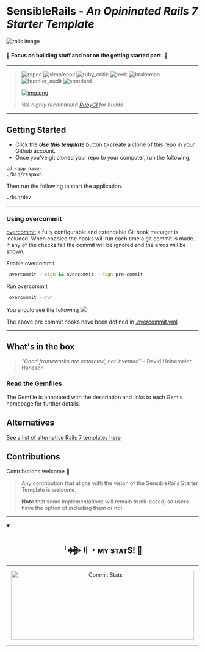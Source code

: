 # SensibleRails - _An Opininated Rails 7 Starter Template_

![rails image](docs/images/rails-imageb.PNG)

#### 🚀 Focus on building stuff and not on the getting started part. 🚀

---

> ![rspec](https://ruby.ci/badges/44eb0fcb-d1a2-4c42-a801-ad8d8f096868/rspec)
![simplecov](https://ruby.ci/badges/44eb0fcb-d1a2-4c42-a801-ad8d8f096868/simplecov)
![ruby_critic](https://ruby.ci/badges/44eb0fcb-d1a2-4c42-a801-ad8d8f096868/ruby_critic)
![reek](https://ruby.ci/badges/44eb0fcb-d1a2-4c42-a801-ad8d8f096868/reek)
![brakeman](https://ruby.ci/badges/44eb0fcb-d1a2-4c42-a801-ad8d8f096868/brakeman)
![bundler_audit](https://ruby.ci/badges/44eb0fcb-d1a2-4c42-a801-ad8d8f096868/bundler_audit)
![standard](https://ruby.ci/badges/44eb0fcb-d1a2-4c42-a801-ad8d8f096868/standard)
>
>  [![img.png](docs/images/rubyci.png)](https://ruby.ci/)
>
> _We highly recommend [RubyCI](https://ruby.ci/) for builds_

--- 

## Getting Started

- Click the [**_Use this template_**](https://github.com/davidteren/sensible_rails_starter/generate) button to create a
  clone of this repo in your Github account.
- Once you've git cloned your repo to your computer, run the following;

```bash
cd <app_name>
./bin/respawn
```

Then run the following to start the application.

```bash
./bin/dev
```

 ---

### Using overcommit
          
[overcommit](https://github.com/sds/overcommit) a fully configurable and extendable Git hook manager is included.
 When enabled the hooks will run each time a git commit is made. If any of the checks fail the commit will be ignored and the erros will be shown. 

Enable overcommit

```bash
 overcommit --sign && overcommit --sign pre-commit
````

Run overcommit
```bash
 overcommit --run
````
 
You should see the following
![](docs/images/overcommit-run.png)

The above pre commit hooks have been defined in [.overcommit.yml](.overcommit.yml) 

---

## What's in the box

> _"Good frameworks are extracted, not invented"_ - David Heinemeier Hansson

### Read the Gemfiles

The Gemfile is annotated with the description and links to each Gem's homepage for further details.

## Alternatives

[See a list of alternative Rails 7 templates here](docs/sensibles/alternatives.md)

## Contributions

Contributions welcome 🤗


> Any contribution that aligns with the vision of the SensibleRails Starter Template is welcome.
>
> **Note** that some implementations will remain trunk-based, so users have the option of including them or not.

---


<details open="">
  <summary><h2 align="center" dir="auto"><strong>╵𒄉〢・ᴍʏ sᴛᴀᴛS! <g-emoji class="g-emoji" alias="eyes" fallback-src="https://github.githubassets.com/images/icons/emoji/unicode/1f440.png">👀</g-emoji></strong></h2></summary>
<hr>
<p align="center" dir="auto">
  <a target="_blank" rel="noopener noreferrer" href="https://camo.githubusercontent.com/5fc84f8a06df1b2c920658674683bf48f734b5dd983737a5d1956b146611eadf/68747470733a2f2f6769746875622d726561646d652d73746174732e76657263656c2e6170702f6170693f757365726e616d653d4c6567656e646172792d506572736f6e26636f756e745f707269766174653d7472756526696e636c7564655f616c6c5f636f6d6d6974733d74727565267468656d653d7368616465732d6f662d707572706c6526686964655f626f726465723d66616c7365"><img height="180px" width="480px" alt="Commit Stats" src="https://camo.githubusercontent.com/5fc84f8a06df1b2c920658674683bf48f734b5dd983737a5d1956b146611eadf/68747470733a2f2f6769746875622d726561646d652d73746174732e76657263656c2e6170702f6170693f757365726e616d653d4c6567656e646172792d506572736f6e26636f756e745f707269766174653d7472756526696e636c7564655f616c6c5f636f6d6d6974733d74727565267468656d653d7368616465732d6f662d707572706c6526686964655f626f726465723d66616c7365" data-canonical-src="https://github-readme-stats.vercel.app/api?username=Legendary-Person&amp;count_private=true&amp;include_all_commits=true&amp;theme=shades-of-purple&amp;hide_border=false" style="max-width: 100%;"></a>
</p>
<hr>
</details>